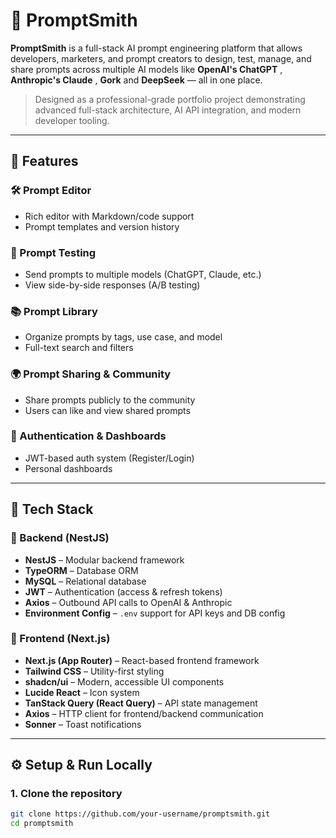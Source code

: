 # 🧠 PromptSmith

**PromptSmith** is a full-stack AI prompt engineering platform that allows developers, marketers, and prompt creators to design, test, manage, and share prompts across multiple AI models like **OpenAI's ChatGPT** , **Anthropic's Claude** , **Gork** and **DeepSeek** — all in one place.

> Designed as a professional-grade portfolio project demonstrating advanced full-stack architecture, AI API integration, and modern developer tooling.

---

## 🚀 Features

### 🛠 Prompt Editor
- Rich editor with Markdown/code support
- Prompt templates and version history

### 🧪 Prompt Testing
- Send prompts to multiple models (ChatGPT, Claude, etc.)
- View side-by-side responses (A/B testing)

### 📚 Prompt Library
- Organize prompts by tags, use case, and model
- Full-text search and filters

### 🌍 Prompt Sharing & Community
- Share prompts publicly to the community
- Users can like and view shared prompts

### 👥 Authentication & Dashboards
- JWT-based auth system (Register/Login)
- Personal dashboards



---

## 🧱 Tech Stack

### 🔧 Backend (NestJS)
- **NestJS** – Modular backend framework
- **TypeORM** – Database ORM
- **MySQL** – Relational database
- **JWT** – Authentication (access & refresh tokens)
- **Axios** – Outbound API calls to OpenAI & Anthropic
- **Environment Config** – `.env` support for API keys and DB config

### 🎨 Frontend (Next.js)
- **Next.js (App Router)** – React-based frontend framework
- **Tailwind CSS** – Utility-first styling
- **shadcn/ui** – Modern, accessible UI components
- **Lucide React** – Icon system
- **TanStack Query (React Query)** – API state management
- **Axios** – HTTP client for frontend/backend communication
- **Sonner** – Toast notifications

---

## ⚙️ Setup & Run Locally

### 1. Clone the repository
```bash
git clone https://github.com/your-username/promptsmith.git
cd promptsmith

